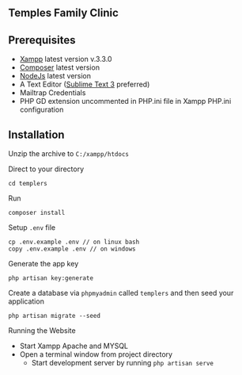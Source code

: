 ## Temples Family Clinic

## Prerequisites

- [Xampp](https://www.apachefriends.org/index.html) latest version v.3.3.0
- [Composer](https://getcomposer.org) latest version
- [NodeJs](https://nodejs.org/en/) latest version
- A Text Editor ([Sublime Text 3](https://www.sublimetext.com) preferred)
- Mailtrap Credentials
- PHP GD extension uncommented in PHP.ini file in Xampp PHP.ini configuration 

## Installation

Unzip the archive to `C:/xampp/htdocs`

Direct to your directory
```
cd templers
```
Run
```
composer install
```

Setup `.env` file

```
cp .env.example .env // on linux bash
copy .env.example .env // on windows
```

Generate the app key
```
php artisan key:generate
```

Create a database via `phpmyadmin` called `templers` and then seed your application
```
php artisan migrate --seed
```

Running the Website

- Start Xampp Apache and MYSQL
- Open a terminal window from project directory
	- Start development server by running `php artisan serve`
